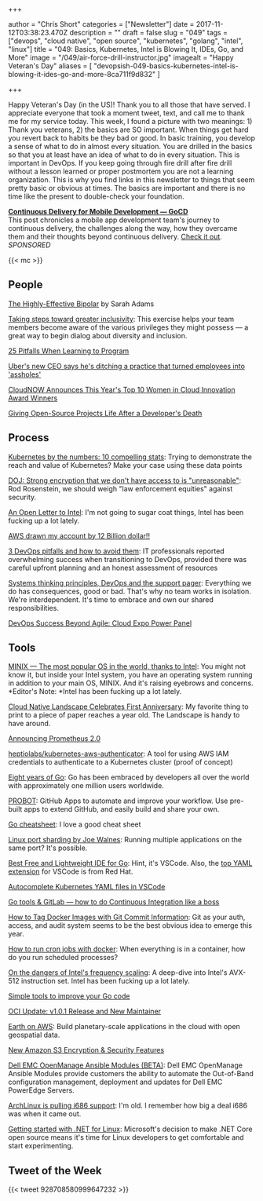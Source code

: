 +++

author = "Chris Short"
categories = ["Newsletter"]
date = 2017-11-12T03:38:23.470Z
description = ""
draft = false
slug = "049"
tags = ["devops", "cloud native", "open source", "kubernetes", "golang", "intel", "linux"]
title = "049: Basics, Kubernetes, Intel is Blowing It, IDEs, Go, and More"
image = "/049/air-force-drill-instructor.jpg"
imagealt = "Happy Veteran's Day"
aliases = [
    "devopsish-049-basics-kubernetes-intel-is-blowing-it-ides-go-and-more-8ca711f9d832"
]

+++

Happy Veteran's Day (in the US)! Thank you to all those that have served. I appreciate everyone that took a moment tweet, text, and call me to thank me for my service today. This week, I found a picture with two meanings: 1) Thank you veterans, 2) the basics are SO important. When things get hard you revert back to habits be they bad or good. In basic training, you develop a sense of what to do in almost every situation. You are drilled in the basics so that you at least have an idea of what to do in every situation. This is important in DevOps. If you keep going through fire drill after fire drill without a lesson learned or proper postmortem you are not a learning organization. This is why you find links in this newsletter to things that seem pretty basic or obvious at times. The basics are important and there is no time like the present to double-check your foundation.

[**Continuous Delivery for Mobile Development — GoCD**](https://www.gocd.org/2017/10/31/mobile-app-continuous-delivery-gocd/?utm_campaign=cd_mobile_dev&utm_medium=email&utm_source=devopsish_newsletter&utm_content=cd_mobile_dev&utm_term=)  
This post chronicles a mobile app development team's journey to continuous delivery, the challenges along the way, how they overcame them and their thoughts beyond continuous delivery. [Check it out](https://www.gocd.org/2017/10/31/mobile-app-continuous-delivery-gocd/?utm_campaign=cd_mobile_dev&utm_medium=email&utm_source=devopsish_newsletter&utm_content=cd_mobile_dev&utm_term=). *SPONSORED*

{{< mc >}}

## People

[The Highly-Effective Bipolar](https://medium.com/invisible-illness/the-highly-effective-bipolar-922ed3b8665) by Sarah Adams

[Taking steps toward greater inclusivity](https://opensource.com/open-organization/17/11/privilege-walk-exercise): This exercise helps your team members become aware of the various privileges they might possess — a great way to begin dialog about diversity and inclusion.

[25 Pitfalls When Learning to Program](http://programmingzen.com/pitfalls-when-learning-to-program/)

[Uber's new CEO says he's ditching a practice that turned employees into 'assholes'](https://www.linkedin.com/pulse/ubers-new-cultural-norms-dara-khosrowshahi/)

[CloudNOW Announces This Year's Top 10 Women in Cloud Innovation Award Winners](https://cloud-now.org/cloudnow-announces-2017-top-10-women-in-cloud-innovation-award-winners/)

[Giving Open-Source Projects Life After a Developer's Death](https://www.wired.com/story/giving-open-source-projects-life-after-a-developers-death/)

## Process

[Kubernetes by the numbers: 10 compelling stats](https://enterprisersproject.com/article/2017/11/kubernetes-numbers-10-compelling-stats): Trying to demonstrate the reach and value of Kubernetes? Make your case using these data points

[DOJ: Strong encryption that we don't have access to is "unreasonable"](https://arstechnica.com/tech-policy/2017/11/doj-strong-encryption-that-we-dont-have-access-to-is-unreasonable/): Rod Rosenstein, we should weigh "law enforcement equities" against security.

[An Open Letter to Intel](http://www.cs.vu.nl/~ast/intel/): I'm not going to sugar coat things, Intel has been fucking up a lot lately.

[AWS drawn my account by 12 Billion dollar!!](https://www.reddit.com/r/aws/comments/7bbbqj/aws_drawn_my_account_by_12_billion_dollar/)

[3 DevOps pitfalls and how to avoid them](http://www.information-age.com/3-devops-pitfalls-avoid-123469369/): IT professionals reported overwhelming success when transitioning to DevOps, provided there was careful upfront planning and an honest assessment of resources

[Systems thinking principles, DevOps and the support pager](http://devopsagenda.techtarget.com/opinion/Systems-thinking-principles-DevOps-and-the-support-pager): Everything we do has consequences, good or bad. That's why no team works in isolation. We're interdependent. It's time to embrace and own our shared responsibilities.

[DevOps Success Beyond Agile: Cloud Expo Power Panel](https://www.forbes.com/sites/jasonbloomberg/2017/11/04/devops-success-beyond-agile-cloud-expo-power-panel/#a502547402a8)

## Tools

[MINIX — The most popular OS in the world, thanks to Intel](https://www.networkworld.com/article/3236064/servers/minix-the-most-popular-os-in-the-world-thanks-to-intel.html): You might not know it, but inside your Intel system, you have an operating system running in addition to your main OS, MINIX. And it's raising eyebrows and concerns. *Editor's Note: *Intel has been fucking up a lot lately.

[Cloud Native Landscape Celebrates First Anniversary](https://medium.com/memory-leak/cloud-native-landscape-celebrates-first-anniversary-69a4eb829505): My favorite thing to print to a piece of paper reaches a year old. The Landscape is handy to have around.

[Announcing Prometheus 2.0](https://prometheus.io/blog/2017/11/08/announcing-prometheus-2-0/)

[heptiolabs/kubernetes-aws-authenticator](https://github.com/heptiolabs/kubernetes-aws-authenticator): A tool for using AWS IAM credentials to authenticate to a Kubernetes cluster (proof of concept)

[Eight years of Go](https://blog.golang.org/8years): Go has been embraced by developers all over the world with approximately one million users worldwide.

[PROBOT](https://probot.github.io/): GitHub Apps to automate and improve your workflow. Use pre-built apps to extend GitHub, and easily build and share your own.

[Go cheatsheet](https://devhints.io/go): I love a good cheat sheet

[Linux port sharding by Joe Walnes](https://speakerdeck.com/joewalnes/linux-port-sharding): Running multiple applications on the same port? It's possible.

[Best Free and Lightweight IDE for Go](https://www.reddit.com/r/golang/comments/7amay3/best_free_and_lightweight_ide_for_go/): Hint, it's VSCode. Also, the [top YAML extension](https://marketplace.visualstudio.com/items?itemName=redhat.vscode-yaml) for VSCode is from Red Hat.

[Autocomplete Kubernetes YAML files in VSCode](https://blog.gripdev.xyz/2017/11/09/autocomplete-kubernetes-yaml-files-in-vscode/)

[Go tools & GitLab — how to do Continuous Integration like a boss](https://medium.com/pantomath/go-tools-gitlab-how-to-do-continuous-integration-like-a-boss-941a3a9ad0b6)

[How to Tag Docker Images with Git Commit Information](https://blog.scottlowe.org/2017/11/08/how-tag-docker-images-git-commit-information/): Git as your auth, access, and audit system seems to be the best obvious idea to emerge this year.

[How to run cron jobs with docker](https://firefart.at/post/docker_and_cron_jobs/): When everything is in a container, how do you run scheduled processes?

[On the dangers of Intel's frequency scaling](https://blog.cloudflare.com/on-the-dangers-of-intels-frequency-scaling/): A deep-dive into Intel's AVX-512 instruction set. Intel has been fucking up a lot lately.

[Simple tools to improve your Go code](https://remy.io/blog/simple-tools-to-improve-your-go-code/)

[OCI Update: v1.0.1 Release and New Maintainer](https://www.opencontainers.org/blog/2017/11/10/oci-update-v1-0-1-release-new-maintainer)

[Earth on AWS](https://aws.amazon.com/earth/): Build planetary-scale applications in the cloud with open geospatial data.

[New Amazon S3 Encryption & Security Features](https://aws.amazon.com/blogs/aws/new-amazon-s3-encryption-security-features/)

[Dell EMC OpenManage Ansible Modules (BETA)](https://thecodeteam.com/projects/dell-emc-openmanage-ansible-modules/): Dell EMC OpenManage Ansible Modules provide customers the ability to automate the Out-of-Band configuration management, deployment and updates for Dell EMC PowerEdge Servers.

[ArchLinux is pulling i686 support](https://www.archlinux.org/news/the-end-of-i686-support/): I'm old. I remember how big a deal i686 was when it came out.

[Getting started with .NET for Linux](https://opensource.com/article/17/11/net-linux): Microsoft's decision to make .NET Core open source means it's time for Linux developers to get comfortable and start experimenting.

## Tweet of the Week

{{< tweet 928708580999647232 >}}